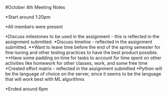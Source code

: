 #October 4th Meeting Notes

*Start around 1:20pm

*All members were present

*Discuss milestones to be used in the assignment - this is reflected in the assignment submitted.
*Discuss timeline - reflected in the assignment submitted.
**Want to leave time before the end of the spring semester for fine-tuning and other testing practices to have the best product possible. 
**Have some padding on time for tasks to account for time spent on other activities like homework for other classes, work, and some free time
*Created effort matrix - reflected in the assignment submitted
*Python will be the language of choice on the server, since it seems to be the language that will work best with ML algorithms

*Ended around 6pm

